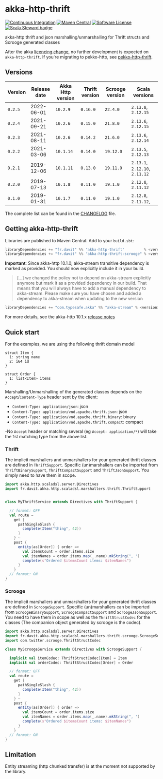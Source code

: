 # akka-http-thrift

[![Continuous Integration](https://github.com/RustedBones/akka-http-thrift/actions/workflows/ci.yml/badge.svg)](https://github.com/RustedBones/akka-http-thrift/actions/workflows/ci.yml)
[![Maven Central](https://maven-badges.herokuapp.com/maven-central/fr.davit/akka-http-thrift_2.12/badge.svg)](https://maven-badges.herokuapp.com/maven-central/fr.davit/akka-http-thrift_2.12)
[![Software License](https://img.shields.io/badge/license-Apache%202-brightgreen.svg?style=flat)](LICENSE)
[![Scala Steward badge](https://img.shields.io/badge/Scala_Steward-helping-blue.svg?style=flat&logo=data:image/png;base64,iVBORw0KGgoAAAANSUhEUgAAAA4AAAAQCAMAAAARSr4IAAAAVFBMVEUAAACHjojlOy5NWlrKzcYRKjGFjIbp293YycuLa3pYY2LSqql4f3pCUFTgSjNodYRmcXUsPD/NTTbjRS+2jomhgnzNc223cGvZS0HaSD0XLjbaSjElhIr+AAAAAXRSTlMAQObYZgAAAHlJREFUCNdNyosOwyAIhWHAQS1Vt7a77/3fcxxdmv0xwmckutAR1nkm4ggbyEcg/wWmlGLDAA3oL50xi6fk5ffZ3E2E3QfZDCcCN2YtbEWZt+Drc6u6rlqv7Uk0LdKqqr5rk2UCRXOk0vmQKGfc94nOJyQjouF9H/wCc9gECEYfONoAAAAASUVORK5CYII=)](https://scala-steward.org)

akka-http thrift and json marshalling/unmarshalling for Thrift structs and Scrooge generated classes

After the akka [licencing change](https://www.lightbend.com/blog/why-we-are-changing-the-license-for-akka),
no further development is expected on `akka-http-thrift`.
If you're migrating to pekko-http, see [pekko-http-thrift](https://github.com/RustedBones/pekko-http-thrift).

## Versions

| Version | Release date | Akka Http version | Thrift version | Scrooge version | Scala versions                 |
|---------|--------------|-------------------|----------------|---------------- |--------------------------------|
| `0.2.5` | 2022-06-01   | `10.2.9`          | `0.16.0`       | `22.4.0`        | `2.13.8`, `2.12.15`            |
| `0.2.4` | 2021-09-21   | `10.2.6`          | `0.15.0`       | `21.8.0`        | `2.13.6`, `2.12.15`            |
| `0.2.3` | 2021-08-11   | `10.2.6`          | `0.14.2`       | `21.6.0`        | `2.13.6`, `2.12.14`            |
| `0.2.2` | 2021-03-06   | `10.1.14`         | `0.14.0`       | `19.12.0`       | `2.13.5`, `2.12.13`            |
| `0.2.1` | 2019-12-06   | `10.1.11`         | `0.13.0`       | `19.11.0`       | `2.13.1`, `2.12.10`, `2.11.12` |
| `0.2.0` | 2019-07-13   | `10.1.8`          | `0.11.0`       | `19.1.0`        | `2.12.8`, `2.11.12`            |
| `0.1.0` | 2019-01-31   | `10.1.7`          | `0.11.0`       | `19.1.0`        | `2.12.8`, `2.11.12`,           |

The complete list can be found in the [CHANGELOG](CHANGELOG.md) file.

## Getting akka-http-thrift

Libraries are published to Maven Central. Add to your `build.sbt`:

```scala
libraryDependencies += "fr.davit" %% "akka-http-thrift"         % <version> // thrift support
libraryDependencies += "fr.davit" %% "akka-http-thrift-scrooge" % <version> // srooge support
```

**Important**: Since akka-http 10.1.0, akka-stream transitive dependency is marked as provided. You should now explicitly
include it in your build.

> [...] we changed the policy not to depend on akka-stream explicitly anymore but mark it as a provided dependency in our build. 
That means that you will always have to add a manual dependency to akka-stream. Please make sure you have chosen and 
added a dependency to akka-stream when updating to the new version

```scala
libraryDependencies += "com.typesafe.akka" %% "akka-stream" % <version> // Only Akka 2.5 supported
```

For more details, see the akka-http 10.1.x [release notes](https://doc.akka.io/docs/akka-http/current/release-notes/10.1.x.html)

## Quick start

For the examples, we are using the following thrift domain model 

```thrift
struct Item {
  1: string name
  2: i64 id
}

struct Order {
  1: list<Item> items
}
```

Marshalling/Unmarshalling of the generated classes depends on the `Accept`/`Content-Type` header sent by the client:
- `Content-Type: application/json`: json
- `Content-Type: application/vnd.apache.thrift.json`: json
- `Content-Type: application/vnd.apache.thrift.binary`: binary
- `Content-Type: application/vnd.apache.thrift.compact`: compact

-No `Accept` header or matching several (eg `Accept: application/*`) will take the 1st matching type from the above list.

### Thrift

The implicit marshallers and unmarshallers for your generated thrift classes are defined in 
`ThriftSupport`. Specific (un)marshallers can be imported from `ThriftBinarySupport`, `ThriftCompactSupport` and `ThriftJsonSupport`. 
You simply need to have them in scope.

```scala
import akka.http.scaladsl.server.Directives
import fr.davit.akka.http.scaladsl.marshallers.thrift.ThriftSupport


class MyThriftService extends Directives with ThriftSupport {

  // format: OFF
  val route =
    get {
      pathSingleSlash {
        complete(Item("thing", 42))
      }
    } ~
    post {
      entity(as[Order]) { order =>
        val itemsCount = order.items.size
        val itemNames = order.items.map(_.name).mkString(", ")
        complete(s"Ordered $itemsCount items: $itemNames")
      }
    }
  // format: ON
}
```

### Scrooge

The implicit marshallers and unmarshallers for your generated thrift classes are defined in 
`ScroogeSupport`. Specific (un)marshallers can be imported from `ScroogeBinarySupport`, `ScroogeCompactSupport` and `ScroogeJsonSupport`. 
You need to have them in scope as well as the `ThriftStructCodec` for the classes (The companion object generated by scrooge
is the codec).

```scala
import akka.http.scaladsl.server.Directives
import fr.davit.akka.http.scaladsl.marshallers.thrift.scrooge.ScroogeSupport
import com.twitter.scrooge.ThriftStructCodec

class MyScroogeService extends Directives with ScroogeSupport {

  implicit val itemCodec: ThriftStructCodec[Item] = Item
  implicit val orderCodec: ThriftStructCodec[Order] = Order

  // format: OFF
  val route =
    get {
      pathSingleSlash {
        complete(Item("thing", 42))
      }
    } ~
    post {
      entity(as[Order]) { order =>
        val itemsCount = order.items.size
        val itemNames = order.items.map(_.name).mkString(", ")
        complete(s"Ordered $itemsCount items: $itemNames")
      }
    }
  // format: ON
}
```

## Limitation

Entity streaming (http chunked transfer) is at the moment not supported by the library.
